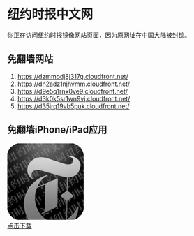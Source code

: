 <h1>纽约时报中文网</h1>
<p>你正在访问纽约时报镜像网站页面，因为原网址在中国大陆被封锁。</p>
<h2>免翻墙网站</h2>
<ol>
<li><a href="https://dzmmodj8j317g.cloudfront.net/" target="1">https://dzmmodj8j317g.cloudfront.net/</a></li>
<li><a href="https://dn2adz1njhvmm.cloudfront.net/" target="2">https://dn2adz1njhvmm.cloudfront.net/</a></li>
<li><a href="https://d9e5q1rnx0ve9.cloudfront.net/" target="3">https://d9e5q1rnx0ve9.cloudfront.net/</a></li>
<li><a href="https://d3k0k5sr1wn9vj.cloudfront.net/" target="4">https://d3k0k5sr1wn9vj.cloudfront.net/</a></li>
<li><a href="https://d35jrq19vb5puk.cloudfront.net/" target="5">https://d35jrq19vb5puk.cloudfront.net/</a></li>
</ol>
<h2>免翻墙iPhone/iPad应用</h2>
<p>
	<a href="https://itunes.apple.com/cn/app/niu-yue-shi-bao-zhong-wen-wang/id807498298?mt=8">
		<img src="icon175x175.jpeg" />
		<br/>点击下载
	</a>
</p>